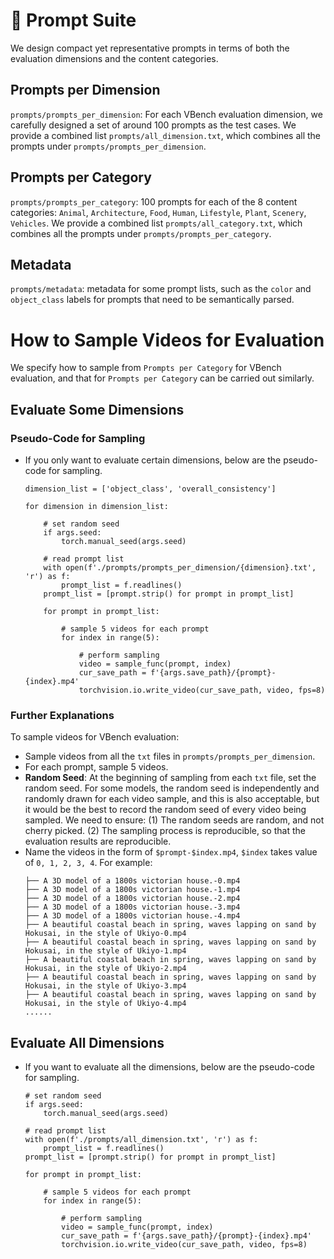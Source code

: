 # :bookmark_tabs: Prompt Suite

We design compact yet representative prompts in terms of both the evaluation dimensions and the content categories.


## Prompts per Dimension
`prompts/prompts_per_dimension`: For each VBench evaluation dimension, we carefully designed a set of around 100 prompts as the test cases.
We provide a combined list `prompts/all_dimension.txt`, which combines all the prompts under `prompts/prompts_per_dimension`.

## Prompts per Category
`prompts/prompts_per_category`: 100 prompts for each of the 8 content categories: `Animal`, `Architecture`, `Food`, `Human`, `Lifestyle`, `Plant`, `Scenery`, `Vehicles`.
We provide a combined list `prompts/all_category.txt`, which combines all the prompts under `prompts/prompts_per_category`.

## Metadata
`prompts/metadata`: metadata for some prompt lists, such as the `color` and `object_class` labels for prompts that need to be semantically parsed.


# How to Sample Videos for Evaluation

We specify how to sample from `Prompts per Category` for VBench evaluation, and that for `Prompts per Category` can be carried out similarly. 


## Evaluate Some Dimensions

### Pseudo-Code for Sampling
- If you only want to evaluate certain dimensions, below are the pseudo-code for sampling.
    ```
    dimension_list = ['object_class', 'overall_consistency']

    for dimension in dimension_list:

        # set random seed
        if args.seed:
            torch.manual_seed(args.seed)    
        
        # read prompt list
        with open(f'./prompts/prompts_per_dimension/{dimension}.txt', 'r') as f:
            prompt_list = f.readlines()
        prompt_list = [prompt.strip() for prompt in prompt_list]
        
        for prompt in prompt_list:

            # sample 5 videos for each prompt
            for index in range(5):

                # perform sampling
                video = sample_func(prompt, index)    
                cur_save_path = f'{args.save_path}/{prompt}-{index}.mp4'
                torchvision.io.write_video(cur_save_path, video, fps=8)
    ```

### Further Explanations

To sample videos for VBench evaluation:
- Sample videos from all the `txt` files in `prompts/prompts_per_dimension`. 
- For each prompt, sample 5 videos.
- **Random Seed**: At the beginning of sampling from each `txt` file, set the random seed. For some models, the random seed is independently and randomly drawn for each video sample, and this is also acceptable, but it would be the best to record the random seed of every video being sampled. We need to ensure: (1) The random seeds are random, and not cherry picked. (2) The sampling process is reproducible, so that the evaluation results are reproducible.
- Name the videos in the form of `$prompt-$index.mp4`, `$index` takes value of `0, 1, 2, 3, 4`. For example:
    ```                   
    ├── A 3D model of a 1800s victorian house.-0.mp4                                       
    ├── A 3D model of a 1800s victorian house.-1.mp4                                       
    ├── A 3D model of a 1800s victorian house.-2.mp4                                       
    ├── A 3D model of a 1800s victorian house.-3.mp4                                       
    ├── A 3D model of a 1800s victorian house.-4.mp4                                       
    ├── A beautiful coastal beach in spring, waves lapping on sand by Hokusai, in the style of Ukiyo-0.mp4                                                                      
    ├── A beautiful coastal beach in spring, waves lapping on sand by Hokusai, in the style of Ukiyo-1.mp4                                                                      
    ├── A beautiful coastal beach in spring, waves lapping on sand by Hokusai, in the style of Ukiyo-2.mp4                                                                      
    ├── A beautiful coastal beach in spring, waves lapping on sand by Hokusai, in the style of Ukiyo-3.mp4                                                                      
    ├── A beautiful coastal beach in spring, waves lapping on sand by Hokusai, in the style of Ukiyo-4.mp4 
    ......
    ```
## Evaluate All Dimensions

- If you want to evaluate all the dimensions, below are the pseudo-code for sampling.
    ```
    # set random seed
    if args.seed:
        torch.manual_seed(args.seed)    
    
    # read prompt list
    with open(f'./prompts/all_dimension.txt', 'r') as f:
        prompt_list = f.readlines()
    prompt_list = [prompt.strip() for prompt in prompt_list]
    
    for prompt in prompt_list:

        # sample 5 videos for each prompt
        for index in range(5):

            # perform sampling
            video = sample_func(prompt, index)    
            cur_save_path = f'{args.save_path}/{prompt}-{index}.mp4'
            torchvision.io.write_video(cur_save_path, video, fps=8)
    ```


